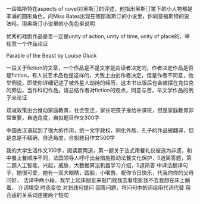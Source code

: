 一段福斯特在aspects of novel对奥斯汀的评述，他指出奥斯汀笔下的小人物都是丰满的圆形角色，问Miss Bates出现在哪部奥斯汀的小说里，你同意福斯特的说法吗，用奥斯汀小说里的小角色来说明

优秀的戏剧作品是否一定是unity of action, unity of time, unity of place的，举任意一个作品论证

Parable of the Beast by Louise Gluck

一段关于fiction的文章，一个作品是不是文学是由读者决定的，作者决定作品是否是fiction，有人说艺术品也是这样的，大致上由创作者决定，但是作者不同意，他举例说，即使你详细记述了被外星人劫持的经历，这本书出版后也会被摆在克拉克的旁边，当作科幻作品。请总结作者对fiction的观点，同意与否，举文学作品的例子来论证



双减政策出台推动家庭教育，社会变迁，家长吧孩子推给补课班，但是家庭教育非常重要，自选角度，自拟题目作文300字

中国古汉语起到了很大的作用，统一文字政权，同化外族，孔子的作品被翻译，但是总是不精确，自选角度，自拟题目作文500字


我的大学生活作文100字，阅读题两道，第一题关于法式用餐礼仪被选为非遗，和中餐上餐顺序不同，法国领导人呼吁出台措施推动法餐文化保护，5道简答题，第二题人工智能，兴起，威胁，大数据算法机器学习介绍，5道简答
中译法翻译句子，她很可爱，她有一双大眼睛，圆脸，小嘴唇，祝你节日快乐，代我向你的父母问好，
法译中两小段，我早上起床朋友来敲门找我去看电影我不去我想在床上躺着，
介词填空
时态变位
对划线句提问
回答问题，将问句中的词组用代词代替
用合适的关系词连接两个短句